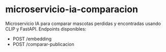 # microservicio-ia-comparacion

Microservicio IA para comparar mascotas perdidas y encontradas usando CLIP y FastAPI.
Endpoints disponibles:
- POST /embedding
- POST /comparar-publicacion

